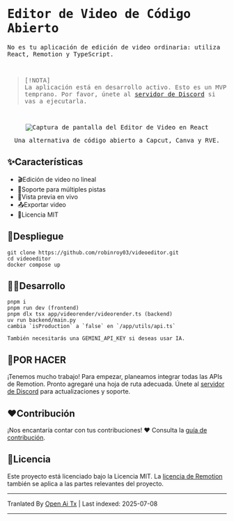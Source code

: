 <samp>
  
<h1>Editor de Video de Código Abierto</h1>
<p>No es tu aplicación de edición de video ordinaria: utiliza React, Remotion y TypeScript.</p>
<br />

> [!NOTA]  
> La aplicación está en desarrollo activo. Esto es un MVP temprano. Por favor, únete al [servidor de Discord](https://discord.gg/GSknuxubZK) si vas a ejecutarla.

<br />

<p align="center">
  <img src="https://raw.githubusercontent.com/robinroy03/videoeditor/main/public/screenshot-app.png" alt="Captura de pantalla del Editor de Video en React">
</p>
<p align="center">Una alternativa de código abierto a Capcut, Canva y RVE.</p>
</samp>

## ✨Características

- 🎬Edición de video no lineal
- 🔀Soporte para múltiples pistas
- 👀Vista previa en vivo
- 📤Exportar video
- 📜Licencia MIT

## 🐋Despliegue

```
git clone https://github.com/robinroy03/videoeditor.git
cd videoeditor
docker compose up
```

## 🧑‍💻Desarrollo

```
pnpm i
pnpm run dev (frontend)
pnpm dlx tsx app/videorender/videorender.ts (backend)
uv run backend/main.py
cambia `isProduction` a `false` en `/app/utils/api.ts`

También necesitarás una GEMINI_API_KEY si deseas usar IA.
```

## 📃POR HACER

¡Tenemos mucho trabajo! Para empezar, planeamos integrar todas las APIs de Remotion. Pronto agregaré una hoja de ruta adecuada. Únete al [servidor de Discord](https://discord.com/invite/GSknuxubZK) para actualizaciones y soporte.

## ❤️Contribución

¡Nos encantaría contar con tus contribuciones! ❤️ Consulta la [guía de contribución](https://raw.githubusercontent.com/robinroy03/videoeditor/main/CONTRIBUTING.md).

## 📜Licencia

Este proyecto está licenciado bajo la Licencia MIT. La [licencia de Remotion](https://github.com/remotion-dev/remotion/blob/main/LICENSE.md) también se aplica a las partes relevantes del proyecto.

---

Tranlated By [Open Ai Tx](https://github.com/OpenAiTx/OpenAiTx) | Last indexed: 2025-07-08

---